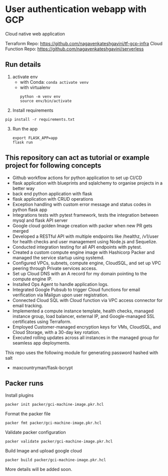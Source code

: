 # User authentication webapp with GCP
Cloud native web application

Terraform Repo: https://github.com/nagavenkateshgavini/tf-gcp-infra
Cloud Function Repo: https://github.com/nagavenkateshgavini/serverless

## Run details
1. activate env
    - with Conda: ```conda activate venv```
    - with virtualenv
      ```
      python -m venv env
      source env/bin/activate
      ```
2. Install requirements    
```commandline
pip install -r requirements.txt
```
3. Run the app
   ```commandline
   export FLASK_APP=app
   flask run
   ```

## This repository can act as tutorial or example project for following concepts
  - Github workflow actions for python application to set up CI/CD
  - flask application with blueprints and sqlalchemy to organise projects in a better way
  - back end python application with flask
  - flask application with CRUD operations
  - Exception handling with custom error message and status codes in python flask app
  - Integrations tests with pytest framework, tests the integration between mysql and flask API server
  - Google cloud golden Image creation with packer when new PR gets merged
  - Developed a RESTful API with multiple endpoints like /healthz, /v1/user for health checks and user management using Node.js and Sequelize.
  - Conducted integration testing for all API endpoints with pytest.
  - Created a custom compute engine image with Hashicorp Packer and managed the service startup using systemd.
  - Configured VPCs, subnets, compute engine, CloudSQL, and set up VPC peering through Private services access.
  - Set up Cloud DNS with an A record for my domain pointing to the compute engine IP.
  - Installed Ops Agent to handle application logs.
  - Integrated Google Pubsub to trigger Cloud functions for email verification via Mailgun upon user registration.
  - Connected Cloud SQL with Cloud function via VPC access connector for email tracking.
  - Implemented a compute instance template, health checks, managed instance group, load balancer, external IP, and Google-managed SSL certificates using Terraform.
  - Employed Customer-managed encryption keys for VMs, CloudSQL, and Cloud Storage, with a 30-day key rotation.
  - Executed rolling updates across all instances in the managed group for seamless app deployments.

This repo uses the following module for generating password hashed with salt
- maxcountryman/flask-bcrypt

## Packer runs

Install plugins
```commandline
packer init packer/gci-machine-image.pkr.hcl
```

Format the packer file
```commandline
packer fmt packer/gci-machine-image.pkr.hcl
```

Validate packer configuration
```commandline
packer validate packer/gci-machine-image.pkr.hcl
```

Build Image and upload google cloud
```commandline
packer build packer/gci-machine-image.pkr.hcl
```

More details will be added soon.
